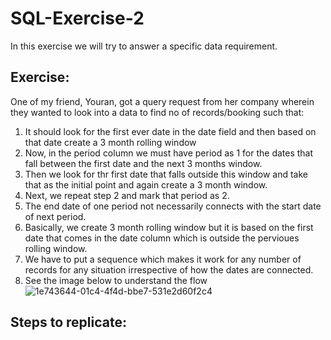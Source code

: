 # SQL-Exercise-2
In this exercise we will try to answer a specific data requirement.

## Exercise: 
One of my friend, Youran, got a query request from her company wherein they wanted to look into a data to find no of records/booking such that:
1. It should look for the first ever date in the date field and then based on that date create a 3 month rolling window
2. Now, in the period column we must have period as 1 for the dates that fall between the first date and the next 3 months window.
3. Then we look for thr first date that falls outside this window and take that as the initial point and again create a 3 month window.
4. Next, we repeat step 2 and mark that period as 2.
5. The end date of one period not necessarily connects with the start date of next period.
6. Basically, we create 3 month rolling window but it is based on the first date that comes in the date column which is outside the pervioues rolling window.
7. We have to put a sequence which makes it work for any number of records for any situation irrespective of how the dates are connected.
8. See the image below to understand the flow
![1e743644-01c4-4f4d-bbe7-531e2d60f2c4](https://user-images.githubusercontent.com/6689256/88372795-9a74f000-cd64-11ea-9556-52f478e8c5ce.jpg)

## Steps to replicate:
